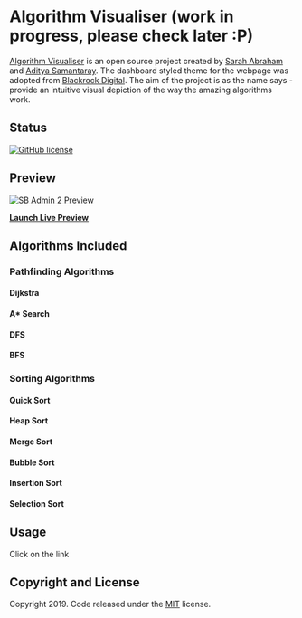 # Algorithm Visualiser (work in progress, please check later :P)

[Algorithm Visualiser](https://sarahab23.github.io/algovisualiser) is an open source project created by [Sarah Abraham](https://github.com/sarahab23) and [Aditya Samantaray](https://github.com/theadityasam). The dashboard styled theme for the webpage was adopted from [Blackrock Digital](https://github.com/BlackrockDigital/startbootstrap-sb-admin-2/tree/master). The aim of the project is as the name says - provide an intuitive visual depiction of the way the amazing algorithms work. 


## Status

[![GitHub license](https://img.shields.io/badge/license-MIT-blue.svg)](https://github.com/sarahab23/algovisualiser/blob/master/LICENSE)


## Preview

[![SB Admin 2 Preview](https://startbootstrap.com/assets/img/screenshots/themes/sb-admin-2.png)](https://sarahab23.github.io/algovisualiser)

**[Launch Live Preview](https://sarahab23.github.io/algovisualiser)**


## Algorithms Included

### Pathfinding Algorithms

#### Dijkstra
#### A* Search
#### DFS
#### BFS

### Sorting Algorithms

#### Quick Sort
#### Heap Sort
#### Merge Sort
#### Bubble Sort
#### Insertion Sort
#### Selection Sort

## Usage

Click on the link



## Copyright and License

Copyright 2019. Code released under the [MIT](https://github.com/sarahab23/algovisualiser/blob/master/LICENSE) license.
